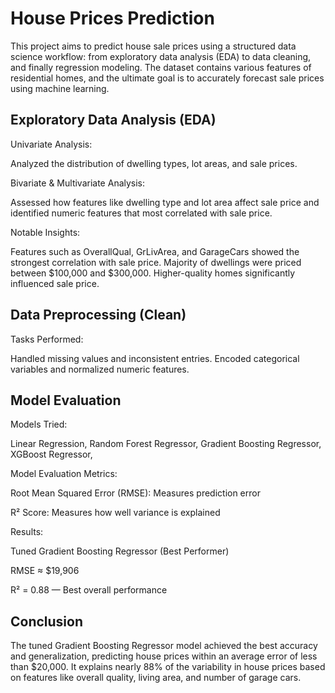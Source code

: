 # House Prices Prediction

This project aims to predict house sale prices using a structured data science workflow: from exploratory data analysis (EDA) to data cleaning, and finally regression modeling. The dataset contains various features of residential homes, and the ultimate goal is to accurately forecast sale prices using machine learning.

## Exploratory Data Analysis (EDA)

Univariate Analysis: 

Analyzed the distribution of dwelling types, lot areas, and sale prices.

Bivariate & Multivariate Analysis: 

Assessed how features like dwelling type and lot area affect sale price and identified numeric features that most correlated with sale price.

Notable Insights:

Features such as OverallQual, GrLivArea, and GarageCars showed the strongest correlation with sale price.
Majority of dwellings were priced between $100,000 and $300,000.
Higher-quality homes significantly influenced sale price.

## Data Preprocessing (Clean)

Tasks Performed:

Handled missing values and inconsistent entries.
Encoded categorical variables and normalized numeric features.

## Model Evaluation 

Models Tried:

Linear Regression,
Random Forest Regressor,
Gradient Boosting Regressor,
XGBoost Regressor,

Model Evaluation Metrics:

Root Mean Squared Error (RMSE): Measures prediction error

R² Score: Measures how well variance is explained

Results:

Tuned Gradient Boosting Regressor (Best Performer)

RMSE ≈ $19,906

R² = 0.88 — Best overall performance

## Conclusion

The tuned Gradient Boosting Regressor model achieved the best accuracy and generalization, predicting house prices within an average error of less than $20,000. It explains nearly 88% of the variability in house prices based on features like overall quality, living area, and number of garage cars.
